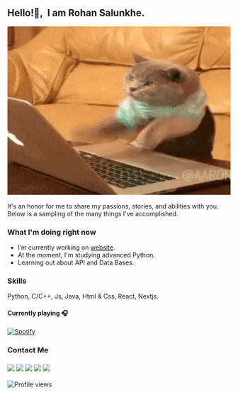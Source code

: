## Hello!👋,&nbsp; I am Rohan Salunkhe.
<p align="center">
  <img width=600px, height= 380vh src="banner.gif"/>
</p>

It's an honor for me to share my passions, stories, and abilities with you. Below is a sampling of the many things I've accomplished.

### What I'm doing right now
- I’m currently working on [website](https://rohan.ml).
- At the moment, I'm studying advanced Python.
- Learning out about API and Data Bases.


### Skills 
Python, C/C++, Js, Java, Html & Css, React, Nextjs.

#### Currently playing 🎧
[![Spotify](https://myspotify-api.vercel.app/api/spotify)](https://open.spotify.com/user/USER_NAME)

### Contact Me
### [<img src="https://img.icons8.com/ios/30/fa314a/instagram-new--v3.png"/>](https://www.instagram.com/amrohann/) [<img src="https://img.icons8.com/ios/30/fa314a/facebook--v2.png"/>](https://www.facebook.com/amrohann) [<img src="https://img.icons8.com/ios/30/fa314a/twitter-circled--v2.png"/>](https://twitter.com/Amrohann) [<img src="https://img.icons8.com/ios/30/fa314a/github.png"/>](https://github.com/amrohan) [<img src="https://img.icons8.com/ios/30/fa314a/gmail-new--v3.png"/>](mailto:amrohann@gmail.com)
![Profile views](https://gpvc.arturio.dev/amrohan)  
